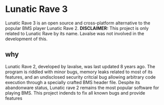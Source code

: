 # Lunatic Rave 3
Lunatic Rave 3 is an open source and cross-platform alternative to the popular BMS player Lunatic Rave 2.
**DISCLAIMER:** This project is only related to Lunatic Rave by its name. Lavalse was not involved in the development of this.
## why
Lunatic Rave 2, developed by lavalse, was last updated 8 years ago. The program is riddled with minor bugs, memory leaks related to most of its features, and an undisclosed security critcial bug allowing arbitrary code execution through a specially crafted BMS header file. Despite its abandonware status, Lunatic rave 2 remains the most popular software for playing BMS. This project indends to fix all known bugs and provide features
